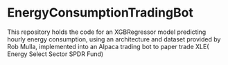 # EnergyConsumptionTradingBot

This repository holds the code for an XGBRegressor model predicting hourly energy consumption, using an architecture and dataset provided by Rob Mulla, implemented into an Alpaca trading bot to paper trade XLE( 
Energy Select Sector SPDR Fund)
